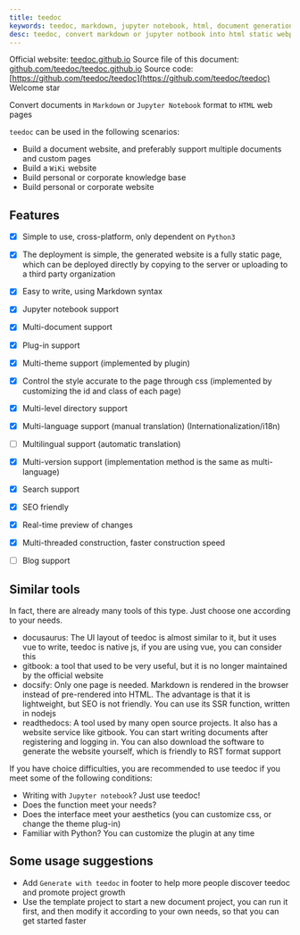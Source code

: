 ```yaml
---
title: teedoc
keywords: teedoc, markdown, jupyter notebook, html, document generation, alternative gitbook, website generation, static website
desc: teedoc, convert markdown or jupyter notbook into html static webpage
---
```



Official website: [teedoc.github.io](https://teedoc.github.io/)
Source file of this document: [github.com/teedoc/teedoc.github.io](https://github.com/teedoc/teedoc.github.io)
Source code: [https://github.com/teedoc/teedoc](https://github.com/teedoc/teedoc) Welcome star

Convert documents in `Markdown` or `Jupyter Notebook` format to `HTML` web pages

`teedoc` can be used in the following scenarios:
* Build a document website, and preferably support multiple documents and custom pages
* Build a `WiKi` website
* Build personal or corporate knowledge base
* Build personal or corporate website




## Features

- [x] Simple to use, cross-platform, only dependent on `Python3`
- [x] The deployment is simple, the generated website is a fully static page, which can be deployed directly by copying to the server or uploading to a third party organization
- [x] Easy to write, using Markdown syntax
- [x] Jupyter notebook support
- [x] Multi-document support
- [x] Plug-in support
- [x] Multi-theme support (implemented by plugin)
- [x] Control the style accurate to the page through css (implemented by customizing the id and class of each page)
- [x] Multi-level directory support
- [x] Multi-language support (manual translation) (Internationalization/i18n)
- [ ] Multilingual support (automatic translation)
- [x] Multi-version support (implementation method is the same as multi-language)
- [x] Search support
- [x] SEO friendly
- [x] Real-time preview of changes
- [x] Multi-threaded construction, faster construction speed
- [ ] Blog support


## Similar tools

In fact, there are already many tools of this type. Just choose one according to your needs.

* docusaurus: The UI layout of teedoc is almost similar to it, but it uses vue to write, teedoc is native js, if you are using vue, you can consider this
* gitbook: a tool that used to be very useful, but it is no longer maintained by the official website
* docsify: Only one page is needed. Markdown is rendered in the browser instead of pre-rendered into HTML. The advantage is that it is lightweight, but SEO is not friendly. You can use its SSR function, written in nodejs
* readthedocs: A tool used by many open source projects. It also has a website service like gitbook. You can start writing documents after registering and logging in. You can also download the software to generate the website yourself, which is friendly to RST format support

If you have choice difficulties, you are recommended to use teedoc if you meet some of the following conditions:
* Writing with `Jupyter notebook`? Just use teedoc!
* Does the function meet your needs?
* Does the interface meet your aesthetics (you can customize css, or change the theme plug-in)
* Familiar with Python? You can customize the plugin at any time


## Some usage suggestions

* Add `Generate with teedoc` in footer to help more people discover teedoc and promote project growth
* Use the template project to start a new document project, you can run it first, and then modify it according to your own needs, so that you can get started faster
